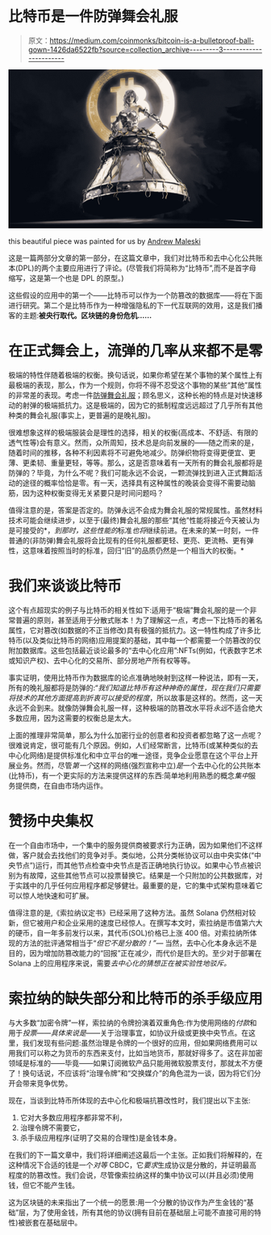 # 比特币是一件防弹舞会礼服

> 原文：<https://medium.com/coinmonks/bitcoin-is-a-bulletproof-ball-gown-1426da6522fb?source=collection_archive---------3----------------------->

![](img/fcd715e62d5c0646313d8b965331de71.png)

this beautiful piece was painted for us by [Andrew Maleski](https://www.deviantart.com/andrewmaleskiart)

这是一篇两部分文章的第一部分，在这篇文章中，我们对比特币和去中心化公共账本(DPL)的两个主要应用进行了评论。(尽管我们将简称为“比特币”,而不是首字母缩写，这是第一个也是 DPL 的原型。)

这些假设的应用中的第一个——比特币可以作为一个防篡改的数据库——将在下面进行研究。第二个是比特币作为一种增强隐私的下一代互联网的效用，这是我们播客的主题:**被央行取代。区块链的身份危机……**

# 在正式舞会上，流弹的几率从来都不是零

极端的特性伴随着极端的权衡。换句话说，如果你希望在某个事物的某个属性上有最极端的表现，那么，作为一个规则，你将不得不忍受这个事物的某些“其他”属性的非常差的表现。考虑一件[防弹舞会礼服](https://youtu.be/DuS6Q6Xb6KM)；顾名思义，这种长袍的特点是对快速移动的射弹的极端抵抗力。这是极端的，因为它的抵制程度远远超过了几乎所有其他种类的舞会礼服(事实上，更普遍的是晚礼服)。

很难想象这样的极端服装会是理性的选择，相关的权衡(高成本、不舒适、有限的透气性等)会有意义。然而，众所周知，技术总是向前发展的——随之而来的是，随着时间的推移，各种不利因素将不可避免地减少。防弹织物将变得更便宜、更薄、更柔韧、重量更轻，等等。那么，这是否意味着有一天所有的舞会礼服都将是防弹的？毕竟，为什么不呢？我们可能永远不会说，一颗流弹找到进入正式舞蹈活动的途径的概率恰恰是零。有一天，选择具有这种属性的晚装会变得不需要动脑筋，因为这种权衡变得无关紧要只是时间问题吗？

值得注意的是，答案是否定的。防弹永远不会成为舞会礼服的常规属性。虽然材料技术可能会继续进步，以至于(最终)舞会礼服的那些“其他”性能将接近今天被认为是可接受的*，*到那时，这些性能的*标准*也将*继续前进。在未来的某一时刻，一件普通的(非防弹)舞会礼服将会比现有的任何礼服都更轻、更亮、更流畅、更有弹性，这意味着按照当时的标准，回归“旧”的品质仍然是一个相当大的权衡。*

# 我们来谈谈比特币

这个有点超现实的例子与比特币的相关性如下:适用于“极端”舞会礼服的是一个非常普遍的原则，甚至适用于分散式账本！为了理解这一点，考虑一下比特币的著名属性，它对篡改(如数据的不正当修改)具有极强的抵抗力。这一特性构成了许多比特币(以及类似比特币的网络)应用提案的基础，其中每一个都需要一个防篡改的仅附加数据库。这些包括最近谈论最多的“去中心化应用”:NFTs(例如，代表数字艺术或知识产权)、去中心化的交易所、部分房地产所有权等等。

事实证明，使用比特币作为数据库的论点准确地映射到这样一种说法，即有一天，所有的晚礼服都将是防弹的:“*我们知道比特币有这种神奇的属性，现在我们只需要将技术的其他方面提高到折衷可以接受的程度*，所以故事是这样的。然而，这一天永远不会到来。就像防弹舞会礼服一样，这种极端的防篡改水平将*永远*不适合绝大多数应用，因为这需要的权衡总是太大。

上面的推理非常简单，那么为什么加密行业的创意者和投资者都忽略了这一点呢？很难说肯定，很可能有几个原因。例如，人们经常断言，比特币(或某种类似的去中心化网络)是提供标准化和中立平台的唯一途径，竞争企业愿意在这个平台上开展业务。然而，尽管*第一个*这样的网络(强烈宣称中立)*是*一个去中心化的公共账本(比特币)，有一个更实际的方法来提供这样的东西:简单地利用熟悉的概念*集中*服务提供商，在自由市场内运作。

# 赞扬中央集权

在一个自由市场中，一个集中的服务提供商被要求行为正确，因为如果他们不这样做，客户就会去找他们的竞争对手。类似地，公共分类帐协议可以由中央实体(“中央节点”)运行，而其他节点检查中央节点是否正确地执行协议。如果中心节点被识别为有故障，这些其他节点可以投票替换它。结果是一个只附加的公共数据库，对于实践中的几乎任何应用程序都足够健壮。最重要的是，它的集中式架构意味着它可以惊人地快速和可扩展。

值得注意的是,《索拉纳议定书》已经采用了这种方法。虽然 Solana 仍然相对较新，但它被用户和企业采用的速度已经惊人。在撰写本文时，索拉纳是市值第六大的硬币，自一年多前发行以来，其代币(SOL)价格已上涨 400 倍。对索拉纳所体现的方法的批评通常相当于“*但它不是分散的！”—* 当然，去中心化本身永远不是目的，因为增加防篡改能力的“回报”正在减少，而代价是巨大的。至少对于部署在 Solana 上的应用程序来说，需要*去中心化的猜想正在被实验性地驳斥。*

# 索拉纳的缺失部分和比特币的杀手级应用

与大多数“加密令牌”一样，索拉纳的令牌扮演着双重角色:作为使用网络的*付款*和用于*投票——具体来说是*——关于治理事宜，如协议升级或更换中央节点。在这里，我们发现有些问题:虽然治理是令牌的一个很好的应用，但如果网络费用可以用我们可以称之为货币的东西来支付，比如当地货币，那就好得多了。这在非加密领域是标准的——毕竟——如果订阅微软产品只能用微软股票支付，那就太不方便了！换句话说，不应该将“治理令牌”和“交换媒介”的角色混为一谈，因为将它们分开会带来竞争优势。

现在，当谈到比特币所体现的去中心化和极端抗篡改性时，我们提出以下主张:

1.  它对大多数应用程序都非常不利，
2.  治理令牌不需要它，
3.  杀手级应用程序(证明了交易的合理性)是金钱本身。

在我们的下一篇文章中，我们将详细阐述这最后一个主张。正如我们将解释的，在这种情况下合适的钱是一个*对等* CBDC，它*要求*生成协议是分散的，并证明最高程度的防篡改性。我们会说，尽管像索拉纳这样的集中协议可以(并且必须)使用钱，但它不能产生钱。

这为区块链的未来指出了一个统一的愿景:用一个分散的协议作为产生金钱的“基础”层，为了使用金钱，所有其他的协议(拥有目前在基础层上可能不直接可用的特性)被嵌套在基础层中。
